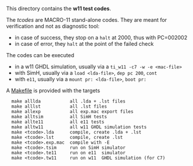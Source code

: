 This directory contains the **w11 test codes**.

The _tcodes_ are MACRO-11 stand-alone codes. They are meant for
verification and not as diagnostic tool:
- in case of success, they stop on a `halt` at 2000, thus with PC=002002
- in case of error, they `halt` at the point of the failed check

The codes can be executed
- in a w11 GHDL simulation, usually via a `ti_w11 -c7 -w -e <mac-file>`
- with SimH, usually via a `load <lda-file>`, `dep pc 200`, `cont`
- with `e11`, usually via a `mount pr: <lda-file>`, `boot pr:`

A [Makefile](Makefile) is provided with the targets
```
  make alllda           all .lda + .lst files
  make alllst           all .lst files
  make allexp           all exp.mac export files
  make alltsim          all SimH tests
  make allte11          all e11 tests
  make alltw11          all w11 GHDL simulation tests
  make <tcode>.lda      compile, create .lda + .lst
  make <tcode>.lst      compile, create .lst
  make <tcode>.exp.mac  compile with -E
  make <tcode>.tsim     run on SimH simulator
  make <tcode>.te11     run on e11  simulator
  make <tcode>.tw11     run on w11  GHDL simulation (for C7)
```
